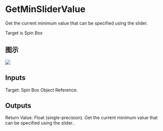# GetMinSliderValue

Get the current minimum value that can be specified using the slider.

Target is Spin Box

## 图示

![]($-20221218-18105306.png)

## Inputs

Target: Spin Box Object Reference.  

## Outputs

Return Value: Float (single-precision). Get the current minimum value that can be specified using the slider..

